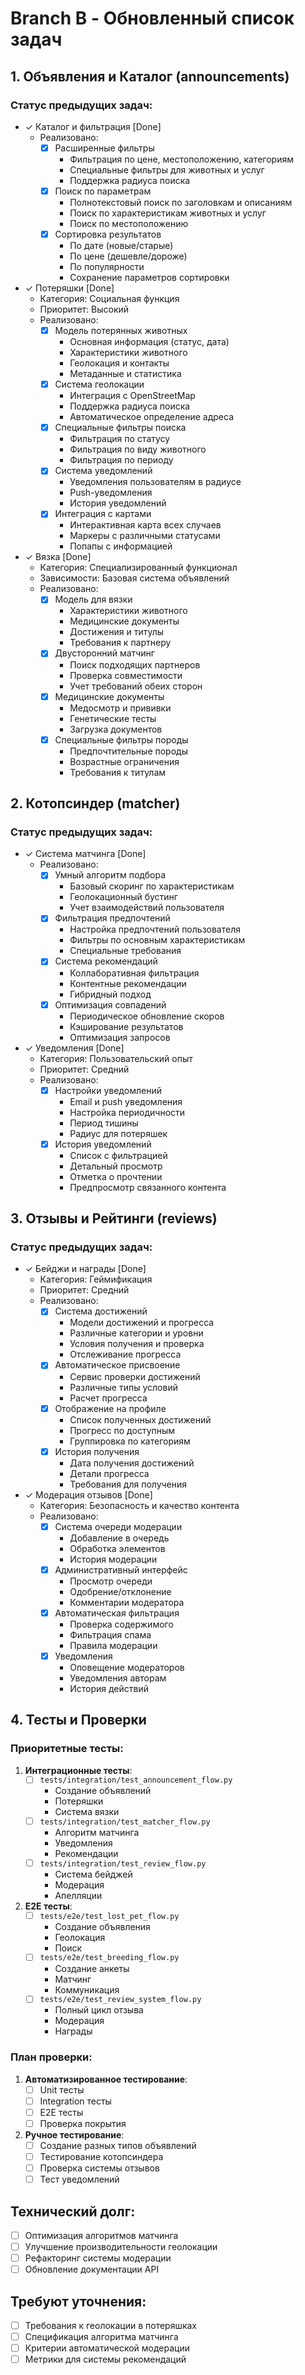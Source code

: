# Branch B - Обновленный список задач

## 1. Объявления и Каталог (announcements)
### Статус предыдущих задач:
- ✓ Каталог и фильтрация [Done]
  - Реализовано:
    - [x] Расширенные фильтры
      - Фильтрация по цене, местоположению, категориям
      - Специальные фильтры для животных и услуг
      - Поддержка радиуса поиска
    - [x] Поиск по параметрам
      - Полнотекстовый поиск по заголовкам и описаниям
      - Поиск по характеристикам животных и услуг
      - Поиск по местоположению
    - [x] Сортировка результатов
      - По дате (новые/старые)
      - По цене (дешевле/дороже)
      - По популярности
      - Сохранение параметров сортировки

- ✓ Потеряшки [Done]
  - Категория: Социальная функция
  - Приоритет: Высокий
  - Реализовано:
    - [x] Модель потерянных животных
      - Основная информация (статус, дата)
      - Характеристики животного
      - Геолокация и контакты
      - Метаданные и статистика
    - [x] Система геолокации
      - Интеграция с OpenStreetMap
      - Поддержка радиуса поиска
      - Автоматическое определение адреса
    - [x] Специальные фильтры поиска
      - Фильтрация по статусу
      - Фильтрация по виду животного
      - Фильтрация по периоду
    - [x] Система уведомлений
      - Уведомления пользователям в радиусе
      - Push-уведомления
      - История уведомлений
    - [x] Интеграция с картами
      - Интерактивная карта всех случаев
      - Маркеры с различными статусами
      - Попапы с информацией

- ✓ Вязка [Done]
  - Категория: Специализированный функционал
  - Зависимости: Базовая система объявлений
  - Реализовано:
    - [x] Модель для вязки
      - Характеристики животного
      - Медицинские документы
      - Достижения и титулы
      - Требования к партнеру
    - [x] Двусторонний матчинг
      - Поиск подходящих партнеров
      - Проверка совместимости
      - Учет требований обеих сторон
    - [x] Медицинские документы
      - Медосмотр и прививки
      - Генетические тесты
      - Загрузка документов
    - [x] Специальные фильтры породы
      - Предпочтительные породы
      - Возрастные ограничения
      - Требования к титулам

## 2. Котопсиндер (matcher)
### Статус предыдущих задач:
- ✓ Система матчинга [Done]
  - Реализовано:
    - [x] Умный алгоритм подбора
      - Базовый скоринг по характеристикам
      - Геолокационный бустинг
      - Учет взаимодействий пользователя
    - [x] Фильтрация предпочтений
      - Настройка предпочтений пользователя
      - Фильтры по основным характеристикам
      - Специальные требования
    - [x] Система рекомендаций
      - Коллаборативная фильтрация
      - Контентные рекомендации
      - Гибридный подход
    - [x] Оптимизация совпадений
      - Периодическое обновление скоров
      - Кэширование результатов
      - Оптимизация запросов

- ✓ Уведомления [Done]
  - Категория: Пользовательский опыт
  - Приоритет: Средний
  - Реализовано:
    - [x] Настройки уведомлений
      - Email и push уведомления
      - Настройка периодичности
      - Период тишины
      - Радиус для потеряшек
    - [x] История уведомлений
      - Список с фильтрацией
      - Детальный просмотр
      - Отметка о прочтении
      - Предпросмотр связанного контента

## 3. Отзывы и Рейтинги (reviews)
### Статус предыдущих задач:
- ✓ Бейджи и награды [Done]
  - Категория: Геймификация
  - Приоритет: Средний
  - Реализовано:
    - [x] Система достижений
      - Модели достижений и прогресса
      - Различные категории и уровни
      - Условия получения и проверка
      - Отслеживание прогресса
    - [x] Автоматическое присвоение
      - Сервис проверки достижений
      - Различные типы условий
      - Расчет прогресса
    - [x] Отображение на профиле
      - Список полученных достижений
      - Прогресс по доступным
      - Группировка по категориям
    - [x] История получения
      - Дата получения достижений
      - Детали прогресса
      - Требования для получения

- ✓ Модерация отзывов [Done]
  - Категория: Безопасность и качество контента
  - Реализовано:
    - [x] Система очереди модерации
      - Добавление в очередь
      - Обработка элементов
      - История модерации
    - [x] Административный интерфейс
      - Просмотр очереди
      - Одобрение/отклонение
      - Комментарии модератора
    - [x] Автоматическая фильтрация
      - Проверка содержимого
      - Фильтрация спама
      - Правила модерации
    - [x] Уведомления
      - Оповещение модераторов
      - Уведомления авторам
      - История действий

## 4. Тесты и Проверки
### Приоритетные тесты:
1. **Интеграционные тесты**:
   - [ ] `tests/integration/test_announcement_flow.py`
     - Создание объявлений
     - Потеряшки
     - Система вязки
   - [ ] `tests/integration/test_matcher_flow.py`
     - Алгоритм матчинга
     - Уведомления
     - Рекомендации
   - [ ] `tests/integration/test_review_flow.py`
     - Система бейджей
     - Модерация
     - Апелляции

2. **E2E тесты**:
   - [ ] `tests/e2e/test_lost_pet_flow.py`
     - Создание объявления
     - Геолокация
     - Поиск
   - [ ] `tests/e2e/test_breeding_flow.py`
     - Создание анкеты
     - Матчинг
     - Коммуникация
   - [ ] `tests/e2e/test_review_system_flow.py`
     - Полный цикл отзыва
     - Модерация
     - Награды

### План проверки:
1. **Автоматизированное тестирование**:
   - [ ] Unit тесты
   - [ ] Integration тесты
   - [ ] E2E тесты
   - [ ] Проверка покрытия

2. **Ручное тестирование**:
   - [ ] Создание разных типов объявлений
   - [ ] Тестирование котопсиндера
   - [ ] Проверка системы отзывов
   - [ ] Тест уведомлений

## Технический долг:
- [ ] Оптимизация алгоритмов матчинга
- [ ] Улучшение производительности геолокации
- [ ] Рефакторинг системы модерации
- [ ] Обновление документации API

## Требуют уточнения:
- [ ] Требования к геолокации в потеряшках
- [ ] Спецификация алгоритма матчинга
- [ ] Критерии автоматической модерации
- [ ] Метрики для системы рекомендаций 